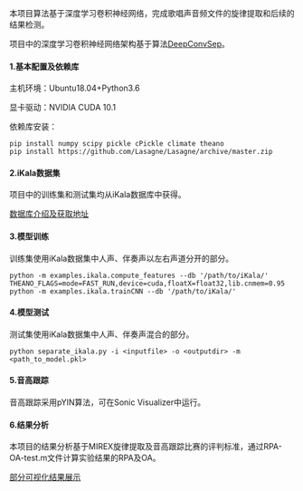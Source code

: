 本项目算法基于深度学习卷积神经网络，完成歌唱声音频文件的旋律提取和后续的结果检测。

项目中的深度学习卷积神经网络架构基于算法[DeepConvSep](https://github.com/MTG/DeepConvSep)。


#### 1.基本配置及依赖库

主机环境：Ubuntu18.04+Python3.6

显卡驱动：NVIDIA CUDA 10.1

依赖库安装：

    pip install numpy scipy pickle cPickle climate theano
    pip install https://github.com/Lasagne/Lasagne/archive/master.zip


#### 2.iKala数据集

项目中的训练集和测试集均从iKala数据库中获得。

[数据库介绍及获取地址](http://mac.citi.sinica.edu.tw/ikala/)


#### 3.模型训练

训练集使用iKala数据集中人声、伴奏声以左右声道分开的部分。

    python -m examples.ikala.compute_features --db '/path/to/iKala/'
    THEANO_FLAGS=mode=FAST_RUN,device=cuda,floatX=float32,lib.cnmem=0.95 python -m examples.ikala.trainCNN --db '/path/to/iKala/'


#### 4.模型测试

测试集使用iKala数据集中人声、伴奏声混合的部分。

    python separate_ikala.py -i <inputfile> -o <outputdir> -m <path_to_model.pkl>


#### 5.音高跟踪

音高跟踪采用pYIN算法，可在Sonic Visualizer中运行。


#### 6.结果分析

本项目的结果分析基于MIREX旋律提取及音高跟踪比赛的评判标准，通过RPA-OA-test.m文件计算实验结果的RPA及OA。

[部分可视化结果展示](https://m.iqiyi.com/v_19rxoxg7b8.html)


